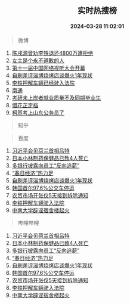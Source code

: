 <div align="center"><h2>实时热搜榜</h2><h4>2024-03-28 11:02:01</h4></div>

> 微博  

1. [陈戌源曾劝李铁退还4800万遭拒绝](https://s.weibo.com/weibo?q=%23%E9%99%88%E6%88%8C%E6%BA%90%E6%9B%BE%E5%8A%9D%E6%9D%8E%E9%93%81%E9%80%80%E8%BF%984800%E4%B8%87%E9%81%AD%E6%8B%92%E7%BB%9D%23&t=31&band_rank=1&Refer=top)<br />
2. [女主是个永不道歉的人](https://s.weibo.com/weibo?q=%E5%A5%B3%E4%B8%BB%E6%98%AF%E4%B8%AA%E6%B0%B8%E4%B8%8D%E9%81%93%E6%AD%89%E7%9A%84%E4%BA%BA&t=31&band_rank=2&Refer=top)<br />
3. [第十一届中国网络视听大会开幕](https://s.weibo.com/weibo?q=%23%E7%AC%AC%E5%8D%81%E4%B8%80%E5%B1%8A%E4%B8%AD%E5%9B%BD%E7%BD%91%E7%BB%9C%E8%A7%86%E5%90%AC%E5%A4%A7%E4%BC%9A%E5%BC%80%E5%B9%95%23&t=31&band_rank=3&Refer=top)<br />
4. [自刷差评淄博烧烤店谈爆火1年现状](https://s.weibo.com/weibo?q=%23%E8%87%AA%E5%88%B7%E5%B7%AE%E8%AF%84%E6%B7%84%E5%8D%9A%E7%83%A7%E7%83%A4%E5%BA%97%E8%B0%88%E7%88%86%E7%81%AB1%E5%B9%B4%E7%8E%B0%E7%8A%B6%23&t=31&band_rank=4&Refer=top)<br />
5. [李铁押解车辆已经驶入法院](https://s.weibo.com/weibo?q=%23%E6%9D%8E%E9%93%81%E6%8A%BC%E8%A7%A3%E8%BD%A6%E8%BE%86%E5%B7%B2%E7%BB%8F%E9%A9%B6%E5%85%A5%E6%B3%95%E9%99%A2%23&t=31&band_rank=5&Refer=top)<br />
6. [南通](https://s.weibo.com/weibo?q=%E5%8D%97%E9%80%9A&t=31&band_rank=6&Refer=top)<br />
7. [考研未上岸者就业质量不及同期毕业生](https://s.weibo.com/weibo?q=%23%E8%80%83%E7%A0%94%E6%9C%AA%E4%B8%8A%E5%B2%B8%E8%80%85%E5%B0%B1%E4%B8%9A%E8%B4%A8%E9%87%8F%E4%B8%8D%E5%8F%8A%E5%90%8C%E6%9C%9F%E6%AF%95%E4%B8%9A%E7%94%9F%23&t=31&band_rank=7&Refer=top)<br />
8. [惜花芷定档](https://s.weibo.com/weibo?q=%23%E6%83%9C%E8%8A%B1%E8%8A%B7%E5%AE%9A%E6%A1%A3%23&t=31&band_rank=8&Refer=top)<br />
9. [柯基考上山东公务员了](https://s.weibo.com/weibo?q=%E6%9F%AF%E5%9F%BA%E8%80%83%E4%B8%8A%E5%B1%B1%E4%B8%9C%E5%85%AC%E5%8A%A1%E5%91%98%E4%BA%86&t=31&band_rank=9&Refer=top)<br />

> 知乎  


> 百度  

1. [习近平会见荷兰首相吕特](https://www.baidu.com/s?wd=%E4%B9%A0%E8%BF%91%E5%B9%B3%E4%BC%9A%E8%A7%81%E8%8D%B7%E5%85%B0%E9%A6%96%E7%9B%B8%E5%90%95%E7%89%B9&sa=fyb_news&rsv_dl=fyb_news)<br />
2. [日本小林制药保健品已致4人死亡](https://www.baidu.com/s?wd=%E6%97%A5%E6%9C%AC%E5%B0%8F%E6%9E%97%E5%88%B6%E8%8D%AF%E4%BF%9D%E5%81%A5%E5%93%81%E5%B7%B2%E8%87%B44%E4%BA%BA%E6%AD%BB%E4%BA%A1&sa=fyb_news&rsv_dl=fyb_news)<br />
3. [多银行披露向员工“反向追薪”](https://www.baidu.com/s?wd=%E5%A4%9A%E9%93%B6%E8%A1%8C%E6%8A%AB%E9%9C%B2%E5%90%91%E5%91%98%E5%B7%A5%E2%80%9C%E5%8F%8D%E5%90%91%E8%BF%BD%E8%96%AA%E2%80%9D&sa=fyb_news&rsv_dl=fyb_news)<br />
4. [“春日经济”热力足](https://www.baidu.com/s?wd=%E2%80%9C%E6%98%A5%E6%97%A5%E7%BB%8F%E6%B5%8E%E2%80%9D%E7%83%AD%E5%8A%9B%E8%B6%B3&sa=fyb_news&rsv_dl=fyb_news)<br />
5. [自刷差评淄博烧烤店谈爆火1年现状](https://www.baidu.com/s?wd=%E8%87%AA%E5%88%B7%E5%B7%AE%E8%AF%84%E6%B7%84%E5%8D%9A%E7%83%A7%E7%83%A4%E5%BA%97%E8%B0%88%E7%88%86%E7%81%AB1%E5%B9%B4%E7%8E%B0%E7%8A%B6&sa=fyb_news&rsv_dl=fyb_news)<br />
6. [韩国首尔97.6%公交车停运](https://www.baidu.com/s?wd=%E9%9F%A9%E5%9B%BD%E9%A6%96%E5%B0%9497.6%25%E5%85%AC%E4%BA%A4%E8%BD%A6%E5%81%9C%E8%BF%90&sa=fyb_news&rsv_dl=fyb_news)<br />
7. [农贸市场开张仅5天接到拆除通知](https://www.baidu.com/s?wd=%E5%86%9C%E8%B4%B8%E5%B8%82%E5%9C%BA%E5%BC%80%E5%BC%A0%E4%BB%855%E5%A4%A9%E6%8E%A5%E5%88%B0%E6%8B%86%E9%99%A4%E9%80%9A%E7%9F%A5&sa=fyb_news&rsv_dl=fyb_news)<br />
8. [李铁押解车辆驶入法院](https://www.baidu.com/s?wd=%E6%9D%8E%E9%93%81%E6%8A%BC%E8%A7%A3%E8%BD%A6%E8%BE%86%E9%A9%B6%E5%85%A5%E6%B3%95%E9%99%A2&sa=fyb_news&rsv_dl=fyb_news)<br />
9. [中南大学辟谣宿舍楼起火](https://www.baidu.com/s?wd=%E4%B8%AD%E5%8D%97%E5%A4%A7%E5%AD%A6%E8%BE%9F%E8%B0%A3%E5%AE%BF%E8%88%8D%E6%A5%BC%E8%B5%B7%E7%81%AB&sa=fyb_news&rsv_dl=fyb_news)<br />

> 哔哩哔哩  

1. [习近平会见荷兰首相吕特](https://www.baidu.com/s?wd=%E4%B9%A0%E8%BF%91%E5%B9%B3%E4%BC%9A%E8%A7%81%E8%8D%B7%E5%85%B0%E9%A6%96%E7%9B%B8%E5%90%95%E7%89%B9&sa=fyb_news&rsv_dl=fyb_news)<br />
2. [日本小林制药保健品已致4人死亡](https://www.baidu.com/s?wd=%E6%97%A5%E6%9C%AC%E5%B0%8F%E6%9E%97%E5%88%B6%E8%8D%AF%E4%BF%9D%E5%81%A5%E5%93%81%E5%B7%B2%E8%87%B44%E4%BA%BA%E6%AD%BB%E4%BA%A1&sa=fyb_news&rsv_dl=fyb_news)<br />
3. [多银行披露向员工“反向追薪”](https://www.baidu.com/s?wd=%E5%A4%9A%E9%93%B6%E8%A1%8C%E6%8A%AB%E9%9C%B2%E5%90%91%E5%91%98%E5%B7%A5%E2%80%9C%E5%8F%8D%E5%90%91%E8%BF%BD%E8%96%AA%E2%80%9D&sa=fyb_news&rsv_dl=fyb_news)<br />
4. [“春日经济”热力足](https://www.baidu.com/s?wd=%E2%80%9C%E6%98%A5%E6%97%A5%E7%BB%8F%E6%B5%8E%E2%80%9D%E7%83%AD%E5%8A%9B%E8%B6%B3&sa=fyb_news&rsv_dl=fyb_news)<br />
5. [自刷差评淄博烧烤店谈爆火1年现状](https://www.baidu.com/s?wd=%E8%87%AA%E5%88%B7%E5%B7%AE%E8%AF%84%E6%B7%84%E5%8D%9A%E7%83%A7%E7%83%A4%E5%BA%97%E8%B0%88%E7%88%86%E7%81%AB1%E5%B9%B4%E7%8E%B0%E7%8A%B6&sa=fyb_news&rsv_dl=fyb_news)<br />
6. [韩国首尔97.6%公交车停运](https://www.baidu.com/s?wd=%E9%9F%A9%E5%9B%BD%E9%A6%96%E5%B0%9497.6%25%E5%85%AC%E4%BA%A4%E8%BD%A6%E5%81%9C%E8%BF%90&sa=fyb_news&rsv_dl=fyb_news)<br />
7. [农贸市场开张仅5天接到拆除通知](https://www.baidu.com/s?wd=%E5%86%9C%E8%B4%B8%E5%B8%82%E5%9C%BA%E5%BC%80%E5%BC%A0%E4%BB%855%E5%A4%A9%E6%8E%A5%E5%88%B0%E6%8B%86%E9%99%A4%E9%80%9A%E7%9F%A5&sa=fyb_news&rsv_dl=fyb_news)<br />
8. [李铁押解车辆驶入法院](https://www.baidu.com/s?wd=%E6%9D%8E%E9%93%81%E6%8A%BC%E8%A7%A3%E8%BD%A6%E8%BE%86%E9%A9%B6%E5%85%A5%E6%B3%95%E9%99%A2&sa=fyb_news&rsv_dl=fyb_news)<br />
9. [中南大学辟谣宿舍楼起火](https://www.baidu.com/s?wd=%E4%B8%AD%E5%8D%97%E5%A4%A7%E5%AD%A6%E8%BE%9F%E8%B0%A3%E5%AE%BF%E8%88%8D%E6%A5%BC%E8%B5%B7%E7%81%AB&sa=fyb_news&rsv_dl=fyb_news)<br />
